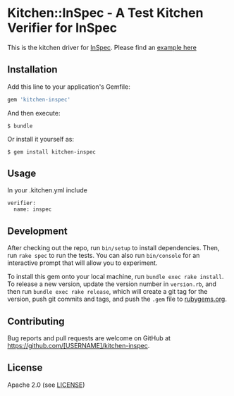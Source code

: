 # Kitchen::InSpec - A Test Kitchen Verifier for InSpec

This is the kitchen driver for [InSpec](https://github.com/chef/inspec). Please find an [example here](https://github.com/chef/inspec/tree/master/examples/test-kitchen)

## Installation

Add this line to your application's Gemfile:

```ruby
gem 'kitchen-inspec'
```

And then execute:

    $ bundle

Or install it yourself as:

    $ gem install kitchen-inspec

## Usage

In your .kitchen.yml include
```
verifier:
  name: inspec
```

## Development

After checking out the repo, run `bin/setup` to install dependencies. Then, run `rake spec` to run the tests. You can also run `bin/console` for an interactive prompt that will allow you to experiment.

To install this gem onto your local machine, run `bundle exec rake install`. To release a new version, update the version number in `version.rb`, and then run `bundle exec rake release`, which will create a git tag for the version, push git commits and tags, and push the `.gem` file to [rubygems.org](https://rubygems.org).

## Contributing

Bug reports and pull requests are welcome on GitHub at https://github.com/[USERNAME]/kitchen-inspec.

## License

Apache 2.0 (see [LICENSE][license])

[license]: https://github.com/chef/kitchen-inspec/blob/master/LICENSE
